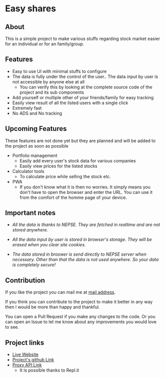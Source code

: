# Easy shares

## About

This is a simple project to make various stuffs regarding stock market easier for an individual or for an family/group.

## Features

- Easy to use UI with minimal stuffs to configure
- The data is fully under the control of the user.. The data input by user is not accessible by anyone else at all
  - You can verify this by looking at the complete source code of the project and its sub components
- Add yourself or multiple other of your friends/family for easy tracking
- Easily view result of all the listed users with a single click
- Extremely fast
- No ADS and No tracking

## Upcoming Features

These features are not done yet but they are planned and will be added to the project as soon as possible

- Portfolio management
  - Easily add every user's stock data for various companies
  - Easily view prices for the listed stocks
- Calculator tools
  - To calculate price while selling the stock etc.
- PWA
  - If you don't know what it is then no worries. It simply means you don't have to open the browser and enter the URL. You can use it from the comfort of the homme page of your device.

## Important notes

- _All the data is thanks to NEPSE. They are fetched in realtime and are not stored anywhere._

- _All the data input by user is stored in browser's storage. They will be erased when you clear site cookies._

- _The data stored in broswer is send directly to NEPSE server when necessary. Other than that the data is not used anywhere. So your data is completely secure!_

## Contribution

If you like the project you can mail me at [mail address](mailto:contact@santoshb.com.np).

If you think you can contribute to the project to make it better in any way then I would be more than happy and thankful.

You can open a Pull Request if you make any changes to the code. Or you can open an Issue to let me know about any improvements you would love to see.

## Project links

- [Live Website](https://shares.santoshb.com.np)
- [Project's github Link](https://github.com/TheLearneer/easy-shares)
- [Proxy API Link](https://nepalstock.com/)
  - It is possible thanks to Repl.it

